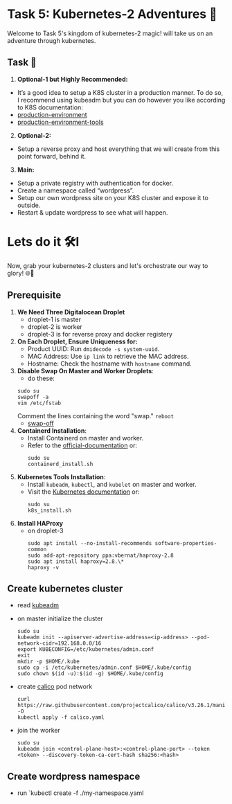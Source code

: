 # Task 5: Kubernetes-2 Adventures 🏰
Welcome to Task 5's kingdom of kubernetes-2 magic! will take us on an adventure through kubernetes.


## Task 🎯
1. **Optional-1 but Highly Recommended:**
 - It’s a good idea to setup a K8S cluster in a production manner. To do so, I recommend using kubeadm but you can do however you like according to K8S documentation:
 - [production-environment](https://kubernetes.io/docs/setup/production-environment/)
 - [production-environment-tools](hhttps://kubernetes.io/docs/setup/production-environment/tools/)
2. **Optional-2:**
 - Setup a reverse proxy and host everything that we will create from this point forward, behind it.
3. **Main:**
 - Setup a private registry with authentication for docker.
 - Create a namespace called “wordpress”.
 - Setup our own wordpress site on your K8S cluster and expose it to outside.
 - Restart & update wordpress to see what will happen.

# Lets do it 🛠️l
Now, grab your kubernetes-2 clusters and let's orchestrate our way to glory! 🌐🏹

## Prerequisite
1. **We Need Three Digitalocean Droplet**
   - droplet-1 is master
   - droplet-2 is worker
   - droplet-3 is for reverse proxy and docker registery
2. **On Each Droplet, Ensure Uniqueness for:**
   - Product UUID: Run `dmidecode -s system-uuid`.
   - MAC Address: Use `ip link` to retrieve the MAC address.
   - Hostname: Check the hostname with `hostname` command.
3. **Disable Swap On Master and Worker Droplets**:
   - do these:
   ```
   sudo su
   swapoff -a
   vim /etc/fstab
   ```
   Comment the lines containing the word "swap."
   `reboot`
   - [swap-off](https://tecadmin.net/disable-swapfile-on-ubuntu/)
4. **Containerd Installation**:
   - Install Containerd on master and worker.
   - Refer to the [official-documentation](https://kubernetes.io/docs/setup/production-environment/container-runtimes/) or:
     ```
     sudo su
     containerd_install.sh
     ```
5. **Kubernetes Tools Installation**:
   - Install `kubeadm`, `kubectl`, and `kubelet` on master and worker.
   - Visit the [Kubernetes documentation](https://kubernetes.io/docs/setup/production-environment/tools/kubeadm/install-kubeadm/) or:
     ```
     sudo su
     k8s_install.sh
     ```
6. **Install HAProxy**
   - on droplet-3
     ```
     sudo apt install --no-install-recommends software-properties-common
     sudo add-apt-repository ppa:vbernat/haproxy-2.8
     sudo apt install haproxy=2.8.\*
     haproxy -v
     ``` 

## Create kubernetes cluster 
   - read [kubeadm](https://kubernetes.io/docs/setup/production-environment/tools/kubeadm/install-kubeadm/)

   - on master initialize the cluster  
     ```
     sudo su
     kubeadm init --apiserver-advertise-address=<ip-address> --pod-network-cidr=192.168.0.0/16
     export KUBECONFIG=/etc/kubernetes/admin.conf
     exit
     mkdir -p $HOME/.kube
     sudo cp -i /etc/kubernetes/admin.conf $HOME/.kube/config
     sudo chown $(id -u):$(id -g) $HOME/.kube/config
     ``` 
   - create [calico](https://docs.tigera.io/calico/latest/getting-started/kubernetes/self-managed-onprem/onpremises) pod network
     ```
     curl https://raw.githubusercontent.com/projectcalico/calico/v3.26.1/manifests/calico.yaml -O
     kubectl apply -f calico.yaml    
     ```
   - join the worker
     ```
     sudo su
     kubeadm join <control-plane-host>:<control-plane-port> --token <token> --discovery-token-ca-cert-hash sha256:<hash>
     ``` 
## Create wordpress namespace
   - run `kubectl create -f ./my-namespace.yaml
